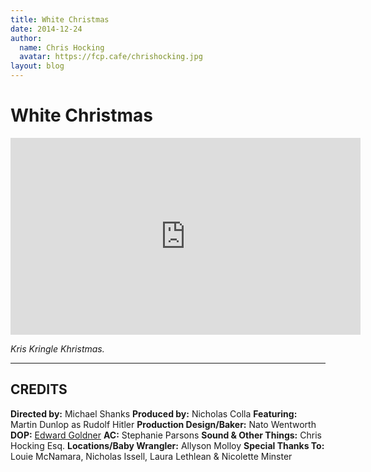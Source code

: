 ```yaml
---
title: White Christmas
date: 2014-12-24
author:
  name: Chris Hocking
  avatar: https://fcp.cafe/chrishocking.jpg
layout: blog
---
```

# White Christmas

<iframe width="560" height="315" src="https://www.youtube-nocookie.com/embed/oquIuB9NUWQ?si=yEcU4Dvjn1KWYjvE" title="YouTube video player" frameborder="0" allow="accelerometer; autoplay; clipboard-write; encrypted-media; gyroscope; picture-in-picture; web-share" referrerpolicy="strict-origin-when-cross-origin" allowfullscreen></iframe>

*Kris Kringle Khristmas.*

---

## CREDITS

**Directed by:** Michael Shanks
**Produced by:** Nicholas Colla
**Featuring:** Martin Dunlop as Rudolf Hitler
**Production Design/Baker:** Nato Wentworth
**DOP:** [Edward Goldner](http://www.edwardgoldner.com)
**AC:** Stephanie Parsons
**Sound & Other Things:** Chris Hocking Esq.
**Locations/Baby Wrangler:** Allyson Molloy
**Special Thanks To:** Louie McNamara, Nicholas Issell, Laura Lethlean & Nicolette Minster